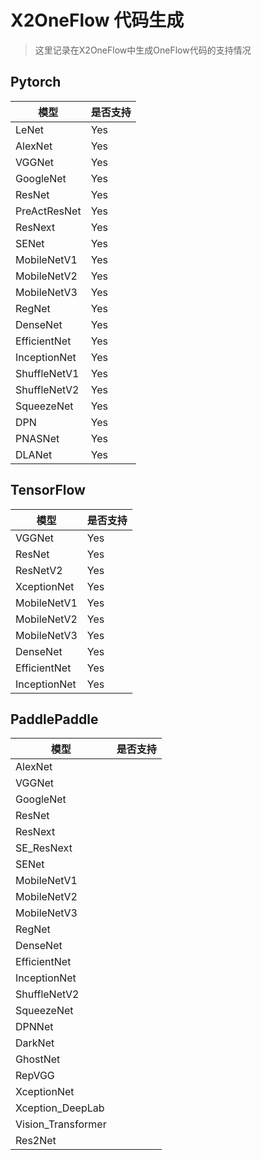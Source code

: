 # X2OneFlow 代码生成

> 这里记录在X2OneFlow中生成OneFlow代码的支持情况

## Pytorch

| 模型         | 是否支持  |
| ------------ | -------- |
| LeNet        | Yes      |
| AlexNet      | Yes      |
| VGGNet       | Yes      |
| GoogleNet    | Yes      |
| ResNet       | Yes      |
| PreActResNet | Yes      |
| ResNext      | Yes      |
| SENet        | Yes      |
| MobileNetV1  | Yes      |
| MobileNetV2  | Yes      |
| MobileNetV3  | Yes      |
| RegNet       | Yes      |
| DenseNet     | Yes      |
| EfficientNet | Yes      |
| InceptionNet | Yes      |
| ShuffleNetV1 | Yes      |
| ShuffleNetV2 | Yes      |
| SqueezeNet   | Yes      |
| DPN          | Yes      |
| PNASNet      | Yes      |
| DLANet       | Yes      |

## TensorFlow

| 模型         | 是否支持  |
| ------------ | -------- |
| VGGNet       | Yes      |
| ResNet       | Yes      |
| ResNetV2     | Yes      |
| XceptionNet  | Yes      |
| MobileNetV1  | Yes      |
| MobileNetV2  | Yes      |
| MobileNetV3  | Yes      |
| DenseNet     | Yes      |
| EfficientNet | Yes      |
| InceptionNet | Yes      |

## PaddlePaddle

| 模型               | 是否支持  |
| ------------------ | -------- |
| AlexNet            |       |
| VGGNet             |       |
| GoogleNet          |       |
| ResNet             |       |
| ResNext            |       |
| SE_ResNext         |       |
| SENet              |       |
| MobileNetV1        |       |
| MobileNetV2        |       |
| MobileNetV3        |       |
| RegNet             |       |
| DenseNet           |       |
| EfficientNet       |       |
| InceptionNet       |       |
| ShuffleNetV2       |       |
| SqueezeNet         |       |
| DPNNet             |       |
| DarkNet            |       |
| GhostNet           |       |
| RepVGG             |       |
| XceptionNet        |       |
| Xception_DeepLab   |       |
| Vision_Transformer |       |
| Res2Net            |       |